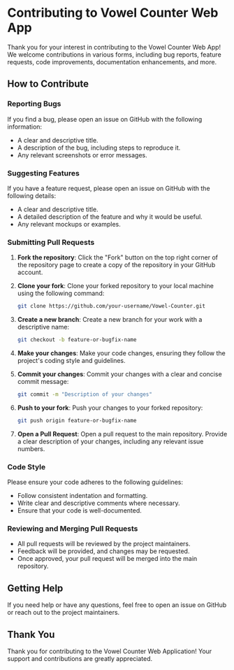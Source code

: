 # Contributing to Vowel Counter Web App

Thank you for your interest in contributing to the Vowel Counter Web App! We welcome contributions in various forms, including bug reports, feature requests, code improvements, documentation enhancements, and more.

## How to Contribute

### Reporting Bugs

If you find a bug, please open an issue on GitHub with the following information:

- A clear and descriptive title.
- A description of the bug, including steps to reproduce it.
- Any relevant screenshots or error messages.

### Suggesting Features

If you have a feature request, please open an issue on GitHub with the following details:

- A clear and descriptive title.
- A detailed description of the feature and why it would be useful.
- Any relevant mockups or examples.

### Submitting Pull Requests

1. **Fork the repository**: Click the "Fork" button on the top right corner of the repository page to create a copy of the repository in your GitHub account.

2. **Clone your fork**: Clone your forked repository to your local machine using the following command:
    ```bash
    git clone https://github.com/your-username/Vowel-Counter.git
    ```

3. **Create a new branch**: Create a new branch for your work with a descriptive name:
    ```bash
    git checkout -b feature-or-bugfix-name
    ```

4. **Make your changes**: Make your code changes, ensuring they follow the project's coding style and guidelines.

5. **Commit your changes**: Commit your changes with a clear and concise commit message:
    ```bash
    git commit -m "Description of your changes"
    ```

6. **Push to your fork**: Push your changes to your forked repository:
    ```bash
    git push origin feature-or-bugfix-name
    ```

7. **Open a Pull Request**: Open a pull request to the main repository. Provide a clear description of your changes, including any relevant issue numbers.

### Code Style

Please ensure your code adheres to the following guidelines:

- Follow consistent indentation and formatting.
- Write clear and descriptive comments where necessary.
- Ensure that your code is well-documented.

### Reviewing and Merging Pull Requests

- All pull requests will be reviewed by the project maintainers.
- Feedback will be provided, and changes may be requested.
- Once approved, your pull request will be merged into the main repository.

## Getting Help

If you need help or have any questions, feel free to open an issue on GitHub or reach out to the project maintainers.

## Thank You

Thank you for contributing to the Vowel Counter Web Application! Your support and contributions are greatly appreciated.
